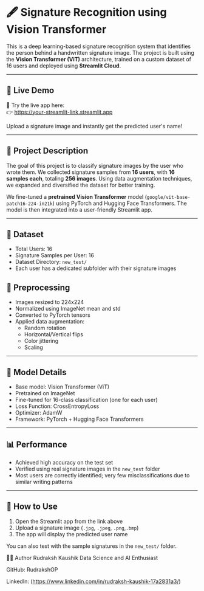 # 🖋️ Signature Recognition using Vision Transformer

This is a deep learning-based signature recognition system that identifies the person behind a handwritten signature image. The project is built using the **Vision Transformer (ViT)** architecture, trained on a custom dataset of 16 users and deployed using **Streamlit Cloud**.

---

## 🚀 Live Demo

🎯 Try the live app here:  
👉 [https://your-streamlit-link.streamlit.app  ](https://signature-classification-hbkjpqtefgn9tqkwgspqhf.streamlit.app/)


Upload a signature image and instantly get the predicted user's name!

---

## 📖 Project Description

The goal of this project is to classify signature images by the user who wrote them. We collected signature samples from **16 users**, with **16 samples each**, totaling **256 images**. Using data augmentation techniques, we expanded and diversified the dataset for better training.

We fine-tuned a **pretrained Vision Transformer** model (`google/vit-base-patch16-224-in21k`) using PyTorch and Hugging Face Transformers. The model is then integrated into a user-friendly Streamlit app.

---

## 📁 Dataset

- Total Users: 16
- Signature Samples per User: 16
- Dataset Directory: `new_test/`
- Each user has a dedicated subfolder with their signature images

## 🔄 Preprocessing

- Images resized to 224x224
- Normalized using ImageNet mean and std
- Converted to PyTorch tensors
- Applied data augmentation:
  - Random rotation
  - Horizontal/Vertical flips
  - Color jittering
  - Scaling

---

## 🧠 Model Details

- Base model: Vision Transformer (ViT)
- Pretrained on ImageNet
- Fine-tuned for 16-class classification (one for each user)
- Loss Function: CrossEntropyLoss
- Optimizer: AdamW
- Framework: PyTorch + Hugging Face Transformers

---

## 📊 Performance

- Achieved high accuracy on the test set
- Verified using real signature images in the `new_test` folder
- Most users are correctly identified; very few misclassifications due to similar writing patterns

---

## 🧪 How to Use

1. Open the Streamlit app from the link above
2. Upload a signature image (`.jpg`, `.jpeg`, `.png`,`.bmp`)
3. The app will display the predicted user name

You can also test with the sample signatures in the `new_test/` folder.

🙋‍♂️ Author
Rudraksh Kaushik
Data Science and AI Enthusiast

GitHub: RudrakshOP

LinkedIn: (https://www.linkedin.com/in/rudraksh-kaushik-17a2831a3/)


